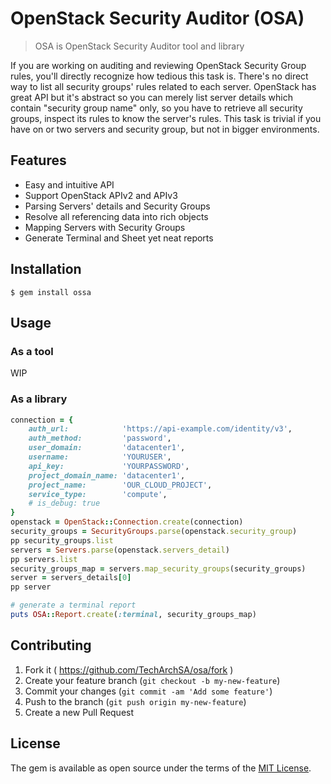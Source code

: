 # OpenStack Security Auditor (OSA)

> OSA is OpenStack Security Auditor tool and library

If you are working on auditing and reviewing OpenStack Security Group rules, you'll directly recognize how tedious this task is. There's no direct way to list all security groups' rules related to each server. OpenStack has great API but it's abstract so you can merely list server details which contain "security group name" only, so you have to retrieve all security groups, inspect its rules to know the server's rules. This task is trivial if you have on or two servers and security group, but not in bigger environments.

## Features
- Easy and intuitive API 
- Support OpenStack APIv2 and APIv3
- Parsing Servers' details and Security Groups
- Resolve all referencing data into rich objects
- Mapping Servers with Security Groups
- Generate Terminal and Sheet yet neat reports 

## Installation

    $ gem install ossa

## Usage

### As a tool
WIP


### As a library
```ruby
connection = {
    auth_url:            'https://api-example.com/identity/v3',
    auth_method:         'password',
    user_domain:         'datacenter1',
    username:            'YOURUSER',
    api_key:             'YOURPASSWORD',
    project_domain_name: 'datacenter1',
    project_name:        'OUR_CLOUD_PROJECT',
    service_type:        'compute',
    # is_debug: true
}
openstack = OpenStack::Connection.create(connection)
security_groups = SecurityGroups.parse(openstack.security_group)
pp security_groups.list
servers = Servers.parse(openstack.servers_detail)
pp servers.list
security_groups_map = servers.map_security_groups(security_groups)
server = servers_details[0] 
pp server

# generate a terminal report
puts OSA::Report.create(:terminal, security_groups_map)
```


## Contributing

1. Fork it ( https://github.com/TechArchSA/osa/fork )
2. Create your feature branch (`git checkout -b my-new-feature`)
3. Commit your changes (`git commit -am 'Add some feature'`)
4. Push to the branch (`git push origin my-new-feature`)
5. Create a new Pull Request

## License

The gem is available as open source under the terms of the [MIT License](https://opensource.org/licenses/MIT).
